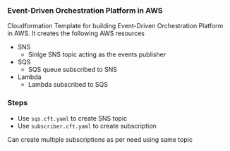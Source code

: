 ### Event-Driven Orchestration Platform in AWS

Cloudformation Template for building Event-Driven Orchestration Platform in AWS. It creates the following AWS resources
- SNS
   - Sinlge SNS topic acting as the events publisher
- SQS
   - SQS queue subscribed to SNS
- Lambda
   - Lambda subscribed to SQS

### Steps
- Use `sqs.cft.yaml` to create SNS topic
- Use `subscriber.cft.yaml` to create subscription

Can create multiple subscriptions as per need using same topic
